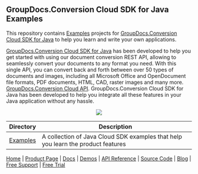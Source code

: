 ## GroupDocs.Conversion Cloud SDK for Java Examples

This repository contains [Examples](Examples) projects for [GroupDocs.Conversion Cloud SDK for Java](https://products.groupdocs.cloud/conversion/java) to help you learn and write your own applications.

[GroupDocs.Conversion Cloud SDK for Java](https://products.groupdocs.cloud/conversion/java) has been developed to help you get started with using our document conversion REST API, allowing to seamlessly convert your documents to any format you need. With this single API, you can convert back and forth between over 50 types of documents and images, including all Microsoft Office and OpenDocument file formats, PDF documents, HTML, CAD, raster images and many more.
[GroupDocs.Conversion Cloud API](https://products.groupdocs.cloud/conversion). GroupDocs.Conversion Cloud SDK for Java has been developed to help you integrate all these features in your Java application without any hassle.

<p align="center">

  <a title="Download complete GroupDocs.Conversion Cloud SDK Examples for Java source code" href="https://github.com/groupdocs-conversion-cloud/groupdocs-conversion-cloud-java-samples/archive/master.zip">
	<img src="https://raw.github.com/AsposeExamples/java-examples-dashboard/master/images/downloadZip-Button-Large.png" />
  </a>
</p>

Directory | Description
--------- | -----------
[Examples](Examples)  | A collection of Java Cloud SDK examples that help you learn the product features

[Home](https://www.groupdocs.cloud/) | [Product Page](https://products.groupdocs.cloud/conversion/java) | [Docs](https://docs.groupdocs.cloud/conversion/) | [Demos](https://products.groupdocs.app/conversion/family) | [API Reference](https://apireference.groupdocs.cloud/conversion/) | [Source Code](https://github.com/groupdocs-conversion-cloud/groupdocs-conversion-cloud-java) | [Blog](https://blog.groupdocs.cloud/category/conversion/) | [Free Support](https://forum.groupdocs.cloud/c/conversion) | [Free Trial](https://purchase.groupdocs.cloud/trial)
